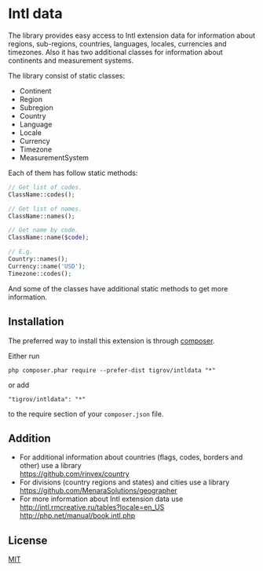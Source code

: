 Intl data
=========

The library provides easy access to Intl extension data for information about regions, sub-regions, countries, languages, locales, currencies and timezones. Also it has two additional classes for information about continents and measurement systems.

The library consist of static classes:
- Continent
- Region
- Subregion
- Country
- Language
- Locale
- Currency
- Timezone
- MeasurementSystem

Each of them has follow static methods:
```php
// Get list of codes.
ClassName::codes();

// Get list of names.
ClassName::names();

// Get name by code.
ClassName::name($code);

// E.g.
Country::names();
Currency::name('USD');
Timezone::codes();
```

And some of the classes have additional static methods to get more information.


Installation
------------

The preferred way to install this extension is through [composer](http://getcomposer.org/download/).

Either run

```
php composer.phar require --prefer-dist tigrov/intldata "*"
```

or add

```
"tigrov/intldata": "*"
```

to the require section of your `composer.json` file.

 
	
Addition
--------

- For additional information about countries (flags, codes, borders and other) use a library \
https://github.com/rinvex/country
- For divisions (country regions and states) and cities use a library \
https://github.com/MenaraSolutions/geographer
- For more information about Intl extension data use \
http://intl.rmcreative.ru/tables?locale=en_US \
http://php.net/manual/book.intl.php

License
-------

[MIT](LICENSE)
